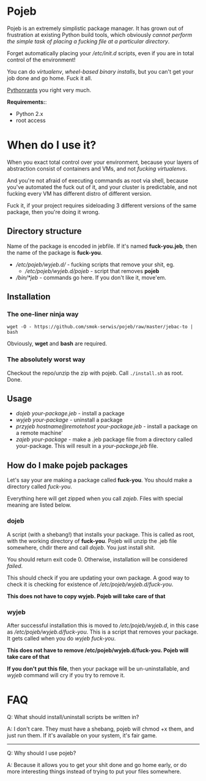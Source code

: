 # Pojeb

Pojeb is an extremely simplistic package manager. It has grown out of 
frustration at existing Python build tools, which obviously _cannot perform
the simple task of placing a fucking file at a particular directory_.

Forget automatically placing your _/etc/init.d_ scripts, even if you
are in total control of the environment!

You can do _virtualenv_, _wheel-based binary installs_, but you 
can't get your job done and go home. Fuck it all.

[Pythonrants](https://pythonrants.wordpress.com/) you right very much.

**Requirements:**:
* Python 2.x
* root access

# When do I use it?

When you exact total control over your environment, because your layers
of abstraction consist of containers and VMs, and not _fucking virtualenvs_.

And you're not afraid of executing commands as root via shell, because you've
automated the fuck out of it, and your cluster is predictable, and not fucking
every VM has different distro of different version.

Fuck it, if your project requires sideloading 3 different versions of the same
package, then you're doing it wrong.

## Directory structure

Name of the package is encoded in jebfile. If it's named **fuck-you.jeb**, 
then the name of the package is **fuck-you**.

* _/etc/pojeb/wyjeb.d/_ - fucking scripts that remove your shit, eg.
  * _/etc/pojeb/wyjeb.d/pojeb_ - script that removes **pojeb**
* _/bin/\*jeb_ - commands go here. If you don't like it, move'em. 

## Installation

### The one-liner ninja way


`wget -O - https://github.com/smok-serwis/pojeb/raw/master/jebac-to | bash`

Obviously, **wget** and **bash** are required.

### The absolutely worst way

Checkout the repo/unzip the zip with pojeb. Call `./install.sh` as root.
Done.

## Usage

* _dojeb your-package.jeb_ - install a package
* _wyjeb your-package_ - uninstall a package
* _przyjeb hostname@remotehost your-package.jeb_ - install a package on
  a remote machine'
* _zajeb your-package_ - make a .jeb package file from a directory 
  called your-package. This will result in a _your-package.jeb_ file.

  
## How do I make pojeb packages

Let's say your are making a package called **fuck-you**. You should
make a directory called _fuck-you_. 

Everything here will get zipped when you call _zajeb_. Files with
special meaning are listed below.

### dojeb

A script (with a shebang!) that installs your package. This is called
as root, with the working directory of **fuck-you**. Pojeb will unzip
the .jeb file somewhere, chdir there and call _dojeb_. You just install
shit.

You should return exit code 0. Otherwise, installation will be
considered _failed_.

This should check if you are updating your own package. A good
way to check it is checking for existence of 
_/etc/pojeb/wyjeb.d/fuck-you_. 


**This does not have to copy wyjeb. Pojeb will take care of that**

### wyjeb

After successful installation this is moved to _/etc/pojeb/wyjeb.d_, 
in this case as _/etc/pojeb/wyjeb.d/fuck-you_.
This is a script that removes your package. It gets called when you do
_wyjeb fuck-you_. 

**This does not have to remove /etc/pojeb/wyjeb.d/fuck-you. Pojeb
will take care of that**

**If you don't put this file**, then your package will be un-uninstallable,
and _wyjeb_ command will cry if you try to remove it.

# FAQ

Q: What should install/uninstall scripts be written in?

A: I don't care. They must have a shebang, pojeb will chmod +x them,
   and just run them. If it's available on your system, it's fair game.

---

Q: Why should I use pojeb?

A: Because it allows you to get your shit done and go home early, or 
   do more interesting things instead of trying to put your files
   somewhere.

